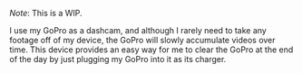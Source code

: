 *Note*: This is a WIP.

I use my GoPro as a dashcam, and although I rarely need to take any footage
off of my device, the GoPro will slowly accumulate videos over time.  This
device provides an easy way for me to clear the GoPro at the end of the 
day by just plugging my GoPro into it as its charger.
